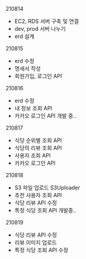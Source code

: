 210814
- EC2, RDS 서버 구축 및 연결
- dev, prod 서버 나누기
- erd 설계

210815
- erd 수정
- 명세서 작성
- 회원가입, 로그인 API

210816
- erd 수정
- 내 정보 조회 API
- 카카오 로그인 API 개발 중..

210817 
- 식당 순위별 조회 API
- 식당의 리뷰 조회 API
- 사용자 조회 API
- 카카오 로그인 API

210818
- S3 파일 업로드 S3Uploader
- 추천 사용자 조회 API
- 식당 리뷰 API 수정
- 특정 식당 조회 API 개발중..

210819
- 식당 리뷰 API 수정
- 리뷰 이미지 업로드
- 특정 식당 조회 API 수정

